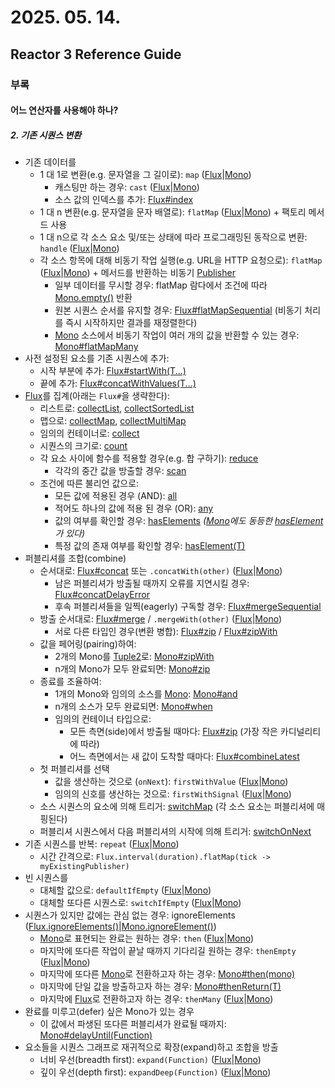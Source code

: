 # 2025. 05. 14.

## Reactor 3 Reference Guide

### 부록

#### 어느 연산자를 사용해야 하나?

##### 2. 기존 시퀀스 변환

* 기존 데이터를
  * 1 대 1로 변환(e.g. 문자열을 그 길이로): `map` ([Flux][flux-map]|[Mono][mono-map])
    * 캐스팅만 하는 경우: `cast` ([Flux][flux-cast]|[Mono][mono-cast])
    * 소스 값의 인덱스를 추가: [Flux#index][flux-index]
  * 1 대 n 변환(e.g. 문자열을 문자 배열로): `flatMap` ([Flux][flux-flat-map]|[Mono][mono-flat-map]) + 팩토리 메서드 사용
  * 1 대 n으로 각 소스 요소 및/또는 상태에 따라 프로그래밍된 동작으로 변환: `handle` ([Flux][flux-handle]|[Mono][mono-handle])
  * 각 소스 항목에 대해 비동기 작업 실행(e.g. URL을 HTTP 요청으로): `flatMap` ([Flux][flux-flat-map]|[Mono][mono-flat-map]) + 메서드를 반환하는 비동기 [Publisher][publisher]
    * 일부 데이터를 무시할 경우: flatMap 람다에서 조건에 따라 [Mono.empty()][mono-empty] 반환
    * 원본 시퀀스 순서를 유지할 경우: [Flux#flatMapSequential][flux-flat-map-sequential] (비동기 처리를 즉시 시작하지만 결과를 재정렬한다)
    * [Mono][mono] 소스에서 비동기 작업이 여러 개의 값을 반환할 수 있는 경우: [Mono#flatMapMany][mono-flat-map-many]
* 사전 설정된 요소를 기존 시퀀스에 추가:
  * 시작 부분에 추가: [Flux#startWith(T...)][flux-start-with-vararg]
  * 끝에 추가: [Flux#concatWithValues(T...)][flux-concat-with-values-vararg]
* [Flux][flux]를 집계(아래는 `Flux#`을 생략한다):
  * 리스트로: [collectList][flux-collectList], [collectSortedList][flux-collect-sorted-list]
  * 맵으로: [collectMap][flux-collect-map], [collectMultiMap][flux-collect-multi-map]
  * 임의의 컨테이너로: [collect][flux-collect]
  * 시퀀스의 크기로: [count][flux-count]
  * 각 요소 사이에 함수를 적용할 경우(e.g. 합 구하기): [reduce][flux-reduce]
    * 각각의 중간 값을 방출할 경우: [scan][flux-scan]
  * 조건에 따른 불리언 값으로:
    * 모든 값에 적용된 경우 (AND): [all][flux-all]
    * 적어도 하나의 값에 적용 된 경우 (OR): [any][flux-any]
    * 값의 여부를 확인할 경우: [hasElements][flux-has-elements] *([Mono][mono]에도 동등한 [hasElement][mono-has-element]가 있다)*
    * 특정 값의 존재 여부를 확인할 경우: [hasElement(T)][flux-has-element]
* 퍼블리셔를 조합(combine)
  * 순서대로: [Flux#concat][flux-concat] 또는 `.concatWith(other)` ([Flux][flux-concat-with]|[Mono][mono-concat-with])
    * 남은 퍼블리셔가 방출될 때까지 오류를 지연시킬 경우: [Flux#concatDelayError][flux-concat-delay-error]
    * 후속 퍼블리셔들을 일찍(eagerly) 구독할 경우: [Flux#mergeSequential][flux-merge-sequential]
  * 방출 순서대로: [Flux#merge][flux-merge] / `.mergeWith(other)` ([Flux][flux-merge-with]|[Mono][mono-merge-with])
    * 서로 다른 타입인 경우(변환 병합): [Flux#zip][flux-zip] / [Flux#zipWith][flux-zip-with]
  * 값을 페어링(pairing)하여:
    * 2개의 Mono를 [Tuple2][tuple2]로: [Mono#zipWith][mono-zip-with]
    * n개의 Mono가 모두 완료되면: [Mono#zip][mono-zip]
  * 종료를 조율하여:
    * 1개의 Mono와 임의의 소스를 [Mono<Void>][mono]: [Mono#and][mono-and]
    * n개의 소스가 모두 완료되면: [Mono#when][mono-when]
    * 임의의 컨테이너 타입으로:
      * 모든 측면(side)에서 방출될 때마다: [Flux#zip][flux-zip] (가장 작은 카디널리티에 따라)
      * 어느 측면에서는 새 값이 도착할 때마다: [Flux#combineLatest][flux-combine-latest]
  * 첫 퍼블리셔를 선택
    * 값을 생산하는 것으로 (`onNext`): `firstWithValue` ([Flux][flux-first-with-value]|[Mono][mono-first-with-value])
    * 임의의 신호를 생산하는 것으로: `firstWithSignal` ([Flux][flux-first-with-signal]|[Mono][mono-first-with-signal])
  * 소스 시퀀스의 요소에 의해 트리거: [switchMap][flux-switch-map] (각 소스 요소는 퍼블리셔에 매핑된다)
  * 퍼블리셔 시퀀스에서 다음 퍼블리셔의 시작에 의해 트리거: [switchOnNext][flux-switch-on-next]
* 기존 시퀀스를 반복: `repeat` ([Flux][flux-repeat]|[Mono][mono-repeat])
  * 시간 간격으로: `Flux.interval(duration).flatMap(tick -> myExistingPublisher)`
* 빈 시퀀스를
  * 대체할 값으로: `defaultIfEmpty` ([Flux][flux-default-if-empty]|[Mono][mono-default-if-empty])
  * 대체할 또다른 시퀀스로: `switchIfEmpty` ([Flux][flux-switch-if-empty]|[Mono][mono-switch-if-empty])
* 시퀀스가 있지만 값에는 관심 없는 경우: ignoreElements ([Flux.ignoreElements()][flux-ignore-elements]|[Mono.ignoreElement()][mono-ignore-element])
  * [Mono<Void>][mono]로 표현되는 완료는 원하는 경우: `then` ([Flux][flux-then]|[Mono][mono-then])
  * 마지막에 또다른 작업이 끝날 때까지 기다리길 원하는 경우: `thenEmpty` ([Flux][flux-then-empty]|[Mono][mono-then-empty])
  * 마지막에 또다른 [Mono][mono]로 전환하고자 하는 경우: [Mono#then(mono)][mono-then-mono]
  * 마지막에 단일 값을 방출하고자 하는 경우: [Mono#thenReturn(T)][mono-then-return]
  * 마지막에 [Flux][flux]로 전환하고자 하는 경우: `thenMany` ([Flux][flux-then-many]|[Mono][mono-then-many])
* 완료를 미루고(defer) 싶은 Mono가 있는 경우
  * 이 값에서 파생된 또다른 퍼블리셔가 완료될 때까지: [Mono#delayUntil(Function)][mono-delay-until]
* 요소들을 시퀀스 그래프로 재귀적으로 확장(expand)하고 조합을 방출
  * 너비 우선(breadth first): `expand(Function)` ([Flux][flux-expand]|[Mono][mono-expand])
  * 깊이 우선(depth first): `expandDeep(Function)` ([Flux][flux-expand-deep]|[Mono][mono-expand-deep])







[flux-map]: https://projectreactor.io/docs/core/3.7.6/api/reactor/core/publisher/Flux.html#map-java.util.function.Function-
[mono-map]: https://projectreactor.io/docs/core/3.7.6/api/reactor/core/publisher/Mono.html#map-java.util.function.Function-
[flux-cast]: https://projectreactor.io/docs/core/3.7.6/api/reactor/core/publisher/Flux.html#cast-java.lang.Class-
[mono-cast]: https://projectreactor.io/docs/core/3.7.6/api/reactor/core/publisher/Mono.html#cast-java.lang.Class-
[flux-index]: https://projectreactor.io/docs/core/3.7.6/api/reactor/core/publisher/Flux.html#index--
[flux-flat-map]: https://projectreactor.io/docs/core/3.7.6/api/reactor/core/publisher/Flux.html#flatMap-java.util.function.Function-
[mono-flat-map]: https://projectreactor.io/docs/core/3.7.6/api/reactor/core/publisher/Mono.html#flatMap-java.util.function.Function-
[flux-handle]: https://projectreactor.io/docs/core/3.7.6/api/reactor/core/publisher/Flux.html#handle-java.util.function.BiConsumer-
[mono-handle]: https://projectreactor.io/docs/core/3.7.6/api/reactor/core/publisher/Mono.html#handle-java.util.function.BiConsumer-
[publisher]: https://www.reactive-streams.org/reactive-streams-1.0.3-javadoc/org/reactivestreams/Publisher.html?is-external=true
[mono-empty]: https://projectreactor.io/docs/core/3.7.6/api/reactor/core/publisher/Mono.html#empty--
[flux-flat-map-sequential]: https://projectreactor.io/docs/core/3.7.6/api/reactor/core/publisher/Flux.html#flatMapSequential-java.util.function.Function-
[mono]: https://projectreactor.io/docs/core/3.7.6/api/reactor/core/publisher/Mono.html
[mono-flat-map-many]: https://projectreactor.io/docs/core/3.7.6/api/reactor/core/publisher/Mono.html#flatMapMany-java.util.function.Function-
[flux-start-with-vararg]: https://projectreactor.io/docs/core/3.7.6/api/reactor/core/publisher/Flux.html#startWith-T%2E%2E%2E-
[flux-concat-with-values-vararg]: https://projectreactor.io/docs/core/3.7.6/api/reactor/core/publisher/Flux.html#concatWithValues-T%2E%2E%2E-
[flux]: https://projectreactor.io/docs/core/3.7.6/api/reactor/core/publisher/Flux.html
[flux-collectList]: https://projectreactor.io/docs/core/3.7.6/api/reactor/core/publisher/Flux.html#collectList--
[flux-collect-sorted-list]: https://projectreactor.io/docs/core/3.7.6/api/reactor/core/publisher/Flux.html#collectSortedList--
[flux-collect-map]: https://projectreactor.io/docs/core/3.7.6/api/reactor/core/publisher/Flux.html#collectMap-java.util.function.Function-
[flux-collect-multi-map]: https://projectreactor.io/docs/core/3.7.6/api/reactor/core/publisher/Flux.html#collectMultimap-java.util.function.Function-
[flux-collect]: https://projectreactor.io/docs/core/3.7.6/api/reactor/core/publisher/Flux.html#collect-java.util.stream.Collector-
[flux-count]: https://projectreactor.io/docs/core/3.7.6/api/reactor/core/publisher/Flux.html#count--
[flux-reduce]: https://projectreactor.io/docs/core/3.7.6/api/reactor/core/publisher/Flux.html#reduce-A-java.util.function.BiFunction-
[flux-scan]: https://projectreactor.io/docs/core/3.7.6/api/reactor/core/publisher/Flux.html#scan-A-java.util.function.BiFunction-
[flux-all]: https://projectreactor.io/docs/core/3.7.6/api/reactor/core/publisher/Flux.html#all-java.util.function.Predicate-
[flux-any]: https://projectreactor.io/docs/core/3.7.6/api/reactor/core/publisher/Flux.html#any-java.util.function.Predicate-
[flux-has-elements]: https://projectreactor.io/docs/core/3.7.6/api/reactor/core/publisher/Flux.html#hasElements--
[mono-has-element]: https://projectreactor.io/docs/core/3.7.6/api/reactor/core/publisher/Mono.html#hasElement--
[flux-has-element]: https://projectreactor.io/docs/core/3.7.6/api/reactor/core/publisher/Flux.html#hasElement-T-
[flux-concat]: https://projectreactor.io/docs/core/3.7.6/api/reactor/core/publisher/Flux.html#concat-org.reactivestreams.Publisher%2E%2E%2E-
[flux-concat-with]: https://projectreactor.io/docs/core/3.7.6/api/reactor/core/publisher/Flux.html#concatWith-org.reactivestreams.Publisher-
[mono-concat-with]: https://projectreactor.io/docs/core/3.7.6/api/reactor/core/publisher/Mono.html#concatWith-org.reactivestreams.Publisher-
[flux-concat-delay-error]: https://projectreactor.io/docs/core/3.7.6/api/reactor/core/publisher/Flux.html#concatDelayError-org.reactivestreams.Publisher-
[flux-merge-sequential]: https://projectreactor.io/docs/core/3.7.6/api/reactor/core/publisher/Flux.html#mergeSequential-int-org.reactivestreams.Publisher%2E%2E%2E-
[flux-merge]: https://projectreactor.io/docs/core/3.7.6/api/reactor/core/publisher/Flux.html#merge-int-org.reactivestreams.Publisher%2E%2E%2E-
[flux-merge-with]: https://projectreactor.io/docs/core/3.7.6/api/reactor/core/publisher/Flux.html#mergeWith-org.reactivestreams.Publisher-
[mono-merge-with]: https://projectreactor.io/docs/core/3.7.6/api/reactor/core/publisher/Mono.html#mergeWith-org.reactivestreams.Publisher-
[flux-zip]: https://projectreactor.io/docs/core/3.7.6/api/reactor/core/publisher/Flux.html#zip-java.util.function.Function-org.reactivestreams.Publisher%2E%2E%2E-
[flux-zip-with]: https://projectreactor.io/docs/core/3.7.6/api/reactor/core/publisher/Flux.html#zipWith-org.reactivestreams.Publisher-
[tuple2]: https://projectreactor.io/docs/core/3.7.6/api/reactor/util/function/Tuple2.html
[mono-zip-with]: https://projectreactor.io/docs/core/3.7.6/api/reactor/core/publisher/Mono.html#zipWith-reactor.core.publisher.Mono-
[mono-zip]: https://projectreactor.io/docs/core/3.7.6/api/reactor/core/publisher/Mono.html#zip-java.util.function.Function-reactor.core.publisher.Mono%2E%2E%2E-
[mono-and]: https://projectreactor.io/docs/core/3.7.6/api/reactor/core/publisher/Mono.html#and-org.reactivestreams.Publisher-
[mono-when]: https://projectreactor.io/docs/core/3.7.6/api/reactor/core/publisher/Mono.html#when-java.lang.Iterable-
[flux-combine-latest]: https://projectreactor.io/docs/core/3.7.6/api/reactor/core/publisher/Flux.html#combineLatest-java.util.function.Function-int-org.reactivestreams.Publisher%2E%2E%2E-
[flux-first-with-value]: https://projectreactor.io/docs/core/3.7.6/api/reactor/core/publisher/Flux.html#firstWithValue-java.lang.Iterable-
[mono-first-with-value]: https://projectreactor.io/docs/core/3.7.6/api/reactor/core/publisher/Mono.html#firstWithValue-java.lang.Iterable-
[flux-first-with-signal]: https://projectreactor.io/docs/core/3.7.6/api/reactor/core/publisher/Flux.html#firstWithSignal-java.lang.Iterable-
[mono-first-with-signal]: https://projectreactor.io/docs/core/release/api/reactor/core/publisher/Mono.html#firstWithSignal-java.lang.Iterable-
[flux-switch-map]: https://projectreactor.io/docs/core/release/api/reactor/core/publisher/Flux.html#switchMap-java.util.function.Function-
[flux-switch-on-next]: https://projectreactor.io/docs/core/release/api/reactor/core/publisher/Flux.html#switchOnNext-org.reactivestreams.Publisher-
[flux-repeat]: https://projectreactor.io/docs/core/release/api/reactor/core/publisher/Flux.html#repeat--
[mono-repeat]: https://projectreactor.io/docs/core/release/api/reactor/core/publisher/Mono.html#repeat--
[flux-default-if-empty]: https://projectreactor.io/docs/core/release/api/reactor/core/publisher/Flux.html#defaultIfEmpty-T-
[mono-default-if-empty]: https://projectreactor.io/docs/core/release/api/reactor/core/publisher/Mono.html#defaultIfEmpty-T-
[flux-switch-if-empty]: https://projectreactor.io/docs/core/release/api/reactor/core/publisher/Flux.html#switchIfEmpty-org.reactivestreams.Publisher-
[mono-switch-if-empty]: https://projectreactor.io/docs/core/release/api/reactor/core/publisher/Mono.html#switchIfEmpty-reactor.core.publisher.Mono-
[flux-ignore-elements]: https://projectreactor.io/docs/core/release/api/reactor/core/publisher/Flux.html#ignoreElements--
[mono-ignore-element]: https://projectreactor.io/docs/core/release/api/reactor/core/publisher/Mono.html#ignoreElement--
[flux-then]: https://projectreactor.io/docs/core/release/api/reactor/core/publisher/Flux.html#then--
[mono-then]: https://projectreactor.io/docs/core/release/api/reactor/core/publisher/Mono.html#then--
[flux-then-empty]: https://projectreactor.io/docs/core/release/api/reactor/core/publisher/Flux.html#thenEmpty-org.reactivestreams.Publisher-
[mono-then-empty]: https://projectreactor.io/docs/core/release/api/reactor/core/publisher/Mono.html#thenEmpty-org.reactivestreams.Publisher-
[mono-then-mono]: https://projectreactor.io/docs/core/release/api/reactor/core/publisher/Mono.html#then-reactor.core.publisher.Mono-
[mono-then-return]: https://projectreactor.io/docs/core/release/api/reactor/core/publisher/Mono.html#thenReturn-V-
[flux-then-many]: https://projectreactor.io/docs/core/release/api/reactor/core/publisher/Flux.html#thenMany-org.reactivestreams.Publisher-
[mono-then-many]: https://projectreactor.io/docs/core/release/api/reactor/core/publisher/Mono.html#thenMany-org.reactivestreams.Publisher-
[mono-delay-until]: https://projectreactor.io/docs/core/release/api/reactor/core/publisher/Mono.html#delayUntil-java.util.function.Function-
[flux-expand]: https://projectreactor.io/docs/core/release/api/reactor/core/publisher/Flux.html#expand-java.util.function.Function-
[mono-expand]: https://projectreactor.io/docs/core/release/api/reactor/core/publisher/Mono.html#expand-java.util.function.Function-
[flux-expand-deep]: https://projectreactor.io/docs/core/release/api/reactor/core/publisher/Flux.html#expandDeep-java.util.function.Function-
[mono-expand-deep]: https://projectreactor.io/docs/core/release/api/reactor/core/publisher/Mono.html#expandDeep-java.util.function.Function-